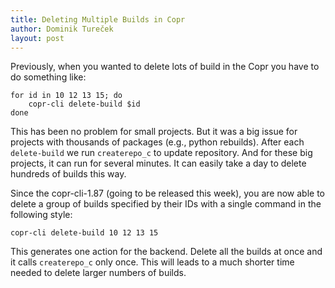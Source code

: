 ```yaml
---
title: Deleting Multiple Builds in Copr
author: Dominik Tureček
layout: post
---
```


Previously, when you wanted to delete lots of build in the Copr you have to do something like:

    for id in 10 12 13 15; do
        copr-cli delete-build $id
    done
    
This has been no problem for small projects. But it was a big issue for projects with thousands of packages (e.g., python rebuilds). After each `delete-build` we run `createrepo_c` to update repository. And for these big projects, it can run for several minutes. It can easily take a day to delete hundreds of builds this way.

Since the copr-cli-1.87 (going to be released this week), you are now able to delete a group of builds specified by their IDs with a single command in the following style:

    copr-cli delete-build 10 12 13 15

This generates one action for the backend. Delete all the builds at once and it calls `createrepo_c` only once. This will leads to a much shorter time needed to delete larger numbers of builds.
